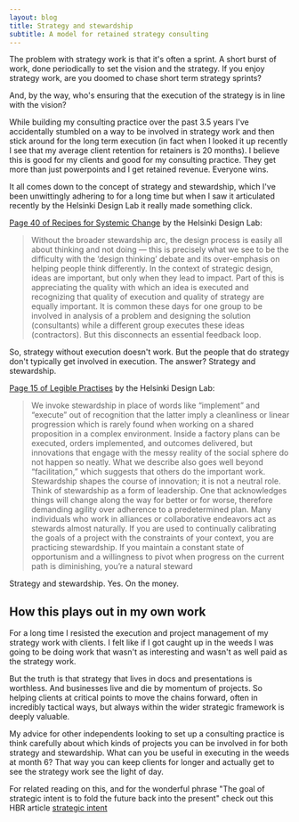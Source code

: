 ```yaml
---
layout: blog
title: Strategy and stewardship
subtitle: A model for retained strategy consulting
---
```


The problem with strategy work is that it's often a sprint. A short burst of work, done periodically to set the vision and the strategy. If you enjoy strategy work, are you doomed to chase short term strategy sprints?

And, by the way, who's ensuring that the execution of the strategy is in line with the vision?

While building my consulting practice over the past 3.5 years I've accidentally stumbled on a way to be involved in strategy work and then stick around for the long term execution (in fact when I looked it up recently I see that my average client retention for retainers is 20 months). I believe this is good for my clients and good for my consulting practice. They get more than just powerpoints and I get retained revenue. Everyone wins.

It all comes down to the concept of strategy and stewardship, which I've been unwittingly adhering to for a long time but when I saw it articulated recently by the Helsinki Design Lab it really made something click.

[Page 40 of Recipes for Systemic Change](http://www.helsinkidesignlab.org/peoplepods/themes/hdl/downloads/In_Studio-Recipes_for_Systemic_Change.pdf) by the Helsinki Design Lab: 

> Without the broader stewardship arc, the design process is easily all about thinking and not doing — this is precisely what we see to be the difficulty with the ‘design thinking’ debate and its over-emphasis on helping people think differently. In the context of strategic design, ideas are important, but only when they lead to impact. Part of this is appreciating the quality with which an idea is executed and recognizing that quality of execution and quality of strategy are equally important. It is common these days for one group to be involved in analysis of a problem and designing the solution (consultants) while a different group executes these ideas (contractors). But this disconnects an essential feedback loop.

So, strategy without execution doesn't work. But the people that do strategy don't typically get involved in execution. The answer? Strategy and stewardship.

[Page 15 of Legible Practises](http://helsinkidesignlab.org/peoplepods/themes/hdl/downloads/Legible_Practises.pdf) by the Helsinki Design Lab:

> We invoke stewardship in place of words like “implement” and “execute” out of recognition that the latter imply a cleanliness or linear progression which is rarely found when working on a shared proposition in a complex environment. Inside a factory plans can be executed, orders implemented, and outcomes delivered, but innovations that engage with the messy reality of the social sphere do not happen so neatly. What we describe also goes well beyond “facilitation,” which suggests that others do the important work. Stewardship shapes the course of innovation; it is not a neutral role. Think of stewardship as a form of leadership. One that acknowledges things will change along the way for better or for worse, therefore demanding agility over adherence to a predetermined plan. Many individuals who work in alliances or collaborative endeavors act as stewards almost naturally. If you are used to continually calibrating the goals of a project with the constraints of your context, you are practicing stewardship. If you maintain a constant state of opportunism and a willingness to pivot when progress on the current path is diminishing, you’re a natural steward

Strategy and stewardship. Yes. On the money.

## How this plays out in my own work

For a long time I resisted the execution and project management of my strategy work with clients. I felt like if I got caught up in the weeds I was going to be doing work that wasn't as interesting and wasn't as well paid as the strategy work.

But the truth is that strategy that lives in docs and presentations is worthless. And businesses live and die by momentum of projects. So helping clients at critical points to move the chains forward, often in incredibly tactical ways, but always within the wider strategic framework is deeply valuable.

My advice for other independents looking to set up a consulting practice is think carefully about which kinds of projects you can be involved in for both strategy and stewardship. What can you be useful in executing in the weeds at month 6? That way you can keep clients for longer and actually get to see the strategy work see the light of day.

For related reading on this, and for the wonderful phrase "The goal of strategic intent is to fold the future back into the present" check out this HBR article [strategic intent](https://hbr.org/2005/07/strategic-intent)
